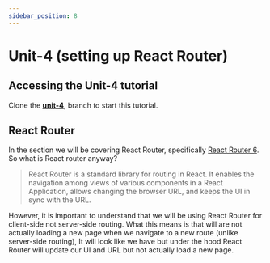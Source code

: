 ```yaml
---
sidebar_position: 8
---
```


# Unit-4 (setting up React Router)

## Accessing the Unit-4 tutorial 

Clone the **[unit-4](https://github.com/paul-blackwell/movie-search/tree/unit-4)**, branch to start this tutorial.

## React Router

In the section we will be covering React Router, specifically [React Router 6](https://reactrouter.com/). So what is React router anyway? 

> React Router is a standard library for routing in React. It enables the navigation among views of various components in a React Application, allows changing the browser URL, and keeps the UI in sync with the URL.

However, it is important to understand that we will be using React Router for client-side not server-side routing. What this means is that will are not actually loading a new page when we navigate to a new route (unlike server-side routing), It will look like we have but under the hood React Router will update our UI and URL but not actually load a new page. 
